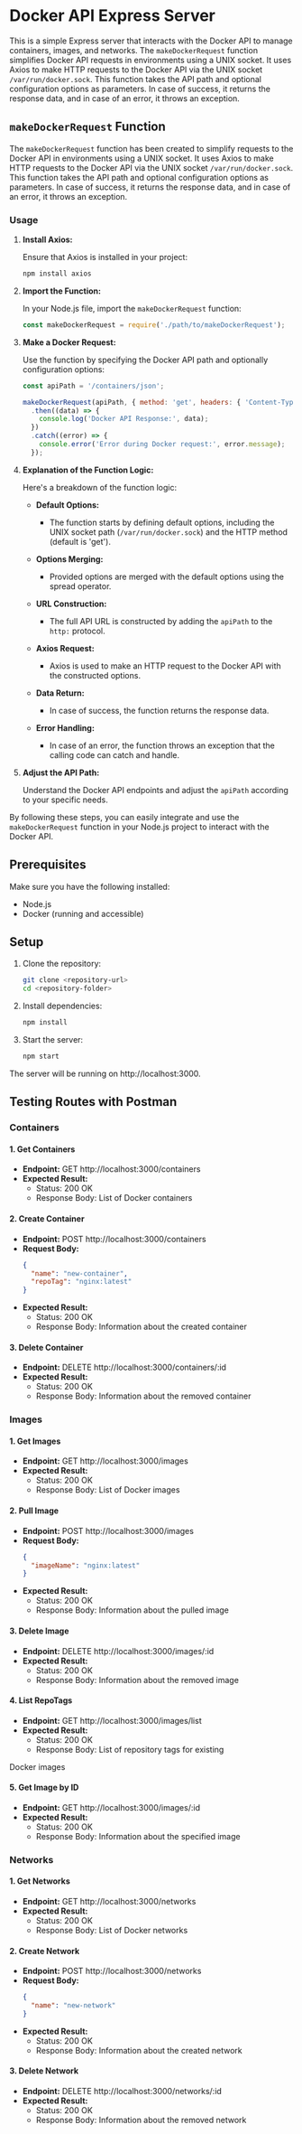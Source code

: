 # Docker API Express Server

This is a simple Express server that interacts with the Docker API to manage containers, images, and networks. The `makeDockerRequest` function simplifies Docker API requests in environments using a UNIX socket. It uses Axios to make HTTP requests to the Docker API via the UNIX socket `/var/run/docker.sock`. This function takes the API path and optional configuration options as parameters. In case of success, it returns the response data, and in case of an error, it throws an exception.

## `makeDockerRequest` Function

The `makeDockerRequest` function has been created to simplify requests to the Docker API in environments using a UNIX socket. It uses Axios to make HTTP requests to the Docker API via the UNIX socket `/var/run/docker.sock`. This function takes the API path and optional configuration options as parameters. In case of success, it returns the response data, and in case of an error, it throws an exception.

### Usage

1. **Install Axios:**

   Ensure that Axios is installed in your project:

   ```bash
   npm install axios
   ```

2. **Import the Function:**

   In your Node.js file, import the `makeDockerRequest` function:

   ```javascript
   const makeDockerRequest = require('./path/to/makeDockerRequest');
   ```

3. **Make a Docker Request:**

   Use the function by specifying the Docker API path and optionally configuration options:

   ```javascript
   const apiPath = '/containers/json';

   makeDockerRequest(apiPath, { method: 'get', headers: { 'Content-Type': 'application/json' } })
     .then((data) => {
       console.log('Docker API Response:', data);
     })
     .catch((error) => {
       console.error('Error during Docker request:', error.message);
     });
   ```

4. **Explanation of the Function Logic:**

   Here's a breakdown of the function logic:

   - **Default Options:**
     - The function starts by defining default options, including the UNIX socket path (`/var/run/docker.sock`) and the HTTP method (default is 'get').

   - **Options Merging:**
     - Provided options are merged with the default options using the spread operator.

   - **URL Construction:**
     - The full API URL is constructed by adding the `apiPath` to the `http:` protocol.

   - **Axios Request:**
     - Axios is used to make an HTTP request to the Docker API with the constructed options.

   - **Data Return:**
     - In case of success, the function returns the response data.

   - **Error Handling:**
     - In case of an error, the function throws an exception that the calling code can catch and handle.

5. **Adjust the API Path:**

   Understand the Docker API endpoints and adjust the `apiPath` according to your specific needs.

By following these steps, you can easily integrate and use the `makeDockerRequest` function in your Node.js project to interact with the Docker API.

## Prerequisites

Make sure you have the following installed:

- Node.js
- Docker (running and accessible)

## Setup

1. Clone the repository:
   ```bash
   git clone <repository-url>
   cd <repository-folder>
   ```

2. Install dependencies:
   ```bash
   npm install
   ```

3. Start the server:
   ```bash
   npm start
   ```

The server will be running on http://localhost:3000.

## Testing Routes with Postman

### Containers

#### 1. Get Containers

- **Endpoint:** GET http://localhost:3000/containers
- **Expected Result:**
  - Status: 200 OK
  - Response Body: List of Docker containers

#### 2. Create Container

- **Endpoint:** POST http://localhost:3000/containers
- **Request Body:**
  ```json
  {
    "name": "new-container",
    "repoTag": "nginx:latest"
  }
  ```
- **Expected Result:**
  - Status: 200 OK
  - Response Body: Information about the created container

#### 3. Delete Container

- **Endpoint:** DELETE http://localhost:3000/containers/:id
- **Expected Result:**
  - Status: 200 OK
  - Response Body: Information about the removed container

### Images

#### 1. Get Images

- **Endpoint:** GET http://localhost:3000/images
- **Expected Result:**
  - Status: 200 OK
  - Response Body: List of Docker images

#### 2. Pull Image

- **Endpoint:** POST http://localhost:3000/images
- **Request Body:**
  ```json
  {
    "imageName": "nginx:latest"
  }
  ```
- **Expected Result:**
  - Status: 200 OK
  - Response Body: Information about the pulled image

#### 3. Delete Image

- **Endpoint:** DELETE http://localhost:3000/images/:id
- **Expected Result:**
  - Status: 200 OK
  - Response Body: Information about the removed image

#### 4. List RepoTags

- **Endpoint:** GET http://localhost:3000/images/list
- **Expected Result:**
  - Status: 200 OK
  - Response Body: List of repository tags for existing

 Docker images

#### 5. Get Image by ID

- **Endpoint:** GET http://localhost:3000/images/:id
- **Expected Result:**
  - Status: 200 OK
  - Response Body: Information about the specified image

### Networks

#### 1. Get Networks

- **Endpoint:** GET http://localhost:3000/networks
- **Expected Result:**
  - Status: 200 OK
  - Response Body: List of Docker networks

#### 2. Create Network

- **Endpoint:** POST http://localhost:3000/networks
- **Request Body:**
  ```json
  {
    "name": "new-network"
  }
  ```
- **Expected Result:**
  - Status: 200 OK
  - Response Body: Information about the created network

#### 3. Delete Network

- **Endpoint:** DELETE http://localhost:3000/networks/:id
- **Expected Result:**
  - Status: 200 OK
  - Response Body: Information about the removed network

